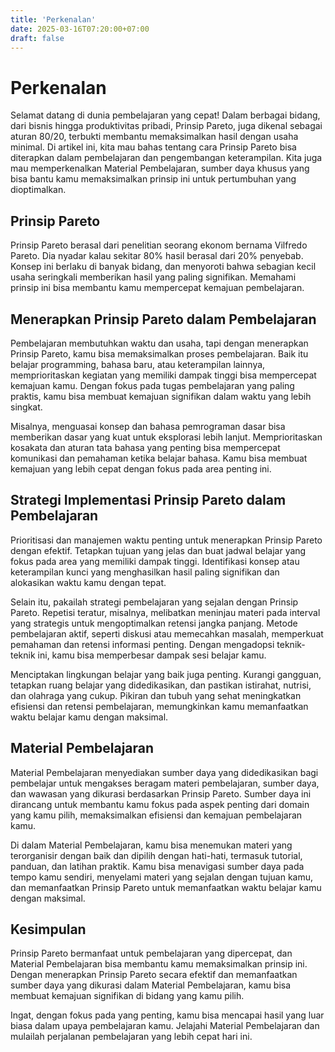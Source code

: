 ```yaml
---
title: 'Perkenalan'
date: 2025-03-16T07:20:00+07:00
draft: false
---
```


# Perkenalan

Selamat datang di dunia pembelajaran yang cepat! Dalam berbagai bidang, dari bisnis hingga produktivitas pribadi, Prinsip Pareto, juga dikenal sebagai aturan 80/20, terbukti membantu memaksimalkan hasil dengan usaha minimal. Di artikel ini, kita mau bahas tentang cara Prinsip Pareto bisa diterapkan dalam pembelajaran dan pengembangan keterampilan. Kita juga mau memperkenalkan Material Pembelajaran, sumber daya khusus yang bisa bantu kamu memaksimalkan prinsip ini untuk pertumbuhan yang dioptimalkan.

## Prinsip Pareto

Prinsip Pareto berasal dari penelitian seorang ekonom bernama Vilfredo Pareto. Dia nyadar kalau sekitar 80% hasil berasal dari 20% penyebab. Konsep ini berlaku di banyak bidang, dan menyoroti bahwa sebagian kecil usaha seringkali memberikan hasil yang paling signifikan. Memahami prinsip ini bisa membantu kamu mempercepat kemajuan pembelajaran.

## Menerapkan Prinsip Pareto dalam Pembelajaran

Pembelajaran membutuhkan waktu dan usaha, tapi dengan menerapkan Prinsip Pareto, kamu bisa memaksimalkan proses pembelajaran. Baik itu belajar programming, bahasa baru, atau keterampilan lainnya, memprioritaskan kegiatan yang memiliki dampak tinggi bisa mempercepat kemajuan kamu. Dengan fokus pada tugas pembelajaran yang paling praktis, kamu bisa membuat kemajuan signifikan dalam waktu yang lebih singkat.

Misalnya, menguasai konsep dan bahasa pemrograman dasar bisa memberikan dasar yang kuat untuk eksplorasi lebih lanjut. Memprioritaskan kosakata dan aturan tata bahasa yang penting bisa mempercepat komunikasi dan pemahaman ketika belajar bahasa. Kamu bisa membuat kemajuan yang lebih cepat dengan fokus pada area penting ini.

## Strategi Implementasi Prinsip Pareto dalam Pembelajaran

Prioritisasi dan manajemen waktu penting untuk menerapkan Prinsip Pareto dengan efektif. Tetapkan tujuan yang jelas dan buat jadwal belajar yang fokus pada area yang memiliki dampak tinggi. Identifikasi konsep atau keterampilan kunci yang menghasilkan hasil paling signifikan dan alokasikan waktu kamu dengan tepat.

Selain itu, pakailah strategi pembelajaran yang sejalan dengan Prinsip Pareto. Repetisi teratur, misalnya, melibatkan meninjau materi pada interval yang strategis untuk mengoptimalkan retensi jangka panjang. Metode pembelajaran aktif, seperti diskusi atau memecahkan masalah, memperkuat pemahaman dan retensi informasi penting. Dengan mengadopsi teknik-teknik ini, kamu bisa memperbesar dampak sesi belajar kamu.

Menciptakan lingkungan belajar yang baik juga penting. Kurangi gangguan, tetapkan ruang belajar yang didedikasikan, dan pastikan istirahat, nutrisi, dan olahraga yang cukup. Pikiran dan tubuh yang sehat meningkatkan efisiensi dan retensi pembelajaran, memungkinkan kamu memanfaatkan waktu belajar kamu dengan maksimal.

## Material Pembelajaran

Material Pembelajaran menyediakan sumber daya yang didedikasikan bagi pembelajar untuk mengakses beragam materi pembelajaran, sumber daya, dan wawasan yang dikurasi berdasarkan Prinsip Pareto. Sumber daya ini dirancang untuk membantu kamu fokus pada aspek penting dari domain yang kamu pilih, memaksimalkan efisiensi dan kemajuan pembelajaran kamu.

Di dalam Material Pembelajaran, kamu bisa menemukan materi yang terorganisir dengan baik dan dipilih dengan hati-hati, termasuk tutorial, panduan, dan latihan praktik. Kamu bisa menavigasi sumber daya pada tempo kamu sendiri, menyelami materi yang sejalan dengan tujuan kamu, dan memanfaatkan Prinsip Pareto untuk memanfaatkan waktu belajar kamu dengan maksimal.

## Kesimpulan

Prinsip Pareto bermanfaat untuk pembelajaran yang dipercepat, dan Material Pembelajaran bisa membantu kamu memaksimalkan prinsip ini. Dengan menerapkan Prinsip Pareto secara efektif dan memanfaatkan sumber daya yang dikurasi dalam Material Pembelajaran, kamu bisa membuat kemajuan signifikan di bidang yang kamu pilih.

Ingat, dengan fokus pada yang penting, kamu bisa mencapai hasil yang luar biasa dalam upaya pembelajaran kamu. Jelajahi Material Pembelajaran dan mulailah perjalanan pembelajaran yang lebih cepat hari ini.
